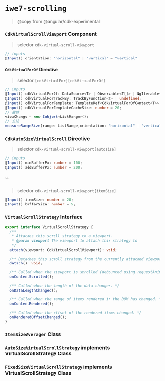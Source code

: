 # `iwe7-scrolling`

> @copy from @angular/cdk-experimental

### `CdkVirtualScrollViewport` Component

> selector `cdk-virtual-scroll-viewport`

```ts
// inputs
@Input() orientation: "horizontal" | "vertical" = "vertical";
```

#### `CdkVirtualForOf` Directive

> selector `[cdkVirtualFor][cdkVirtualForOf]`

```ts
// inputs
@Input() cdkVirtualForOf: DataSource<T> | Observable<T[]> | NgIterable<T>;
@Input() cdkVirtualForTrackBy: TrackByFunction<T> | undefined;
@Input() cdkVirtualForTemplate: TemplateRef<CdkVirtualForOfContext<T>>;
@Input() cdkVirtualForTemplateCacheSize: number = 20;
// 属性
viewChange = new Subject<ListRange>();
// 方法
measureRangeSize(range: ListRange,orientation: "horizontal" | "vertical"): number;
```

### `CdkAutoSizeVirtualScroll` Directive

> selector `cdk-virtual-scroll-viewport[autosize]`

```ts
// inputs
@Input() minBufferPx: number = 100;
@Input() addBufferPx: number = 200;
```

### ``
> selector `cdk-virtual-scroll-viewport[itemSize]`

```ts
@Input() itemSize: number = 20;
@Input() bufferSize: number = 5;
```

### `VirtualScrollStrategy` Interface

```ts
export interface VirtualScrollStrategy {
  /**
   * Attaches this scroll strategy to a viewport.
   * @param viewport The viewport to attach this strategy to.
   */
  attach(viewport: CdkVirtualScrollViewport): void;

  /** Detaches this scroll strategy from the currently attached viewport. */
  detach(): void;

  /** Called when the viewport is scrolled (debounced using requestAnimationFrame). */
  onContentScrolled();

  /** Called when the length of the data changes. */
  onDataLengthChanged();

  /** Called when the range of items rendered in the DOM has changed. */
  onContentRendered();

  /** Called when the offset of the rendered items changed. */
  onRenderedOffsetChanged();
}
```

### `ItemSizeAverager` Class

### `AutoSizeVirtualScrollStrategy` implements VirtualScrollStrategy Class

### `FixedSizeVirtualScrollStrategy` implements VirtualScrollStrategy Class

